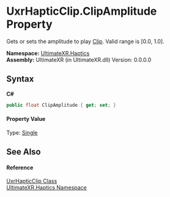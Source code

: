 # UxrHapticClip.ClipAmplitude Property 
 

Gets or sets the amplitude to play <a href="P_UltimateXR_Haptics_UxrHapticClip_Clip">Clip</a>. Valid range is [0.0, 1.0].

**Namespace:**&nbsp;<a href="N_UltimateXR_Haptics">UltimateXR.Haptics</a><br />**Assembly:**&nbsp;UltimateXR (in UltimateXR.dll) Version: 0.0.0.0

## Syntax

**C#**<br />
``` C#
public float ClipAmplitude { get; set; }
```


#### Property Value
Type: <a href="https://docs.microsoft.com/dotnet/api/system.single" target="_blank" rel="noopener noreferrer">Single</a>

## See Also


#### Reference
<a href="T_UltimateXR_Haptics_UxrHapticClip">UxrHapticClip Class</a><br /><a href="N_UltimateXR_Haptics">UltimateXR.Haptics Namespace</a><br />